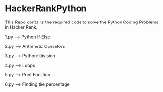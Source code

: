 # HackerRankPython
This Repo contains the required code to solve the Python Coding Problems in Hacker Rank.

1.py --> Python If-Else

2.py --> Arithmetic Operators

3.py --> Python: Division

4.py --> Loops

5.py --> Print Function

6.py --> Finding the percentage
